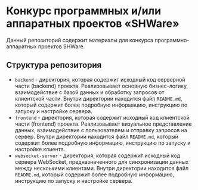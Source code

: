# Конкурс программных и/или аппаратных проектов «SHWare»

Данный репозиторий содержит материалы для конкурса программно-аппаратных проектов SHWare.

## Структура репозитория

- `backend` - директория, которая содержит исходный код серверной части (backend) проекта.
Реализовывает основную бизнес-логику, взаимодействие с базой данных и обработку запросов от клиентской части.
Внутри директории находится файл `README.md`, который содержит более подробную информацию, инструкцию по запуску и настройке сервера.
- `frontend` - директория, которая содержит исходный код клиентской части (frontend) проекта.
Реализовывает визуальное представление данных, взаимодействие с пользователем и отправку запросов на сервер.
Внутри директории находится файл `README.md`, который содержит более подробную информацию, инструкцию по запуску и настройке клиента.
- `websocket-server` - директория, которая содержит исходный код сервера WebSocket, предназначенного для синхронизации данных между нескоькими клиентами.
Внутри директории находится файл `README.md`, который содержит более подробную информацию, инструкцию по запуску и настройке сервера.
<br></br>
